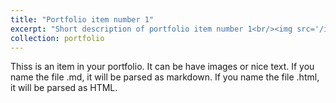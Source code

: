 ```yaml
---
title: "Portfolio item number 1"
excerpt: "Short description of portfolio item number 1<br/><img src='/images/500x300.png'>"
collection: portfolio
---
```


Thiss is an item in your portfolio. It can be have images or nice text. If you name the file .md, it will be parsed as markdown. If you name the file .html, it will be parsed as HTML. 
